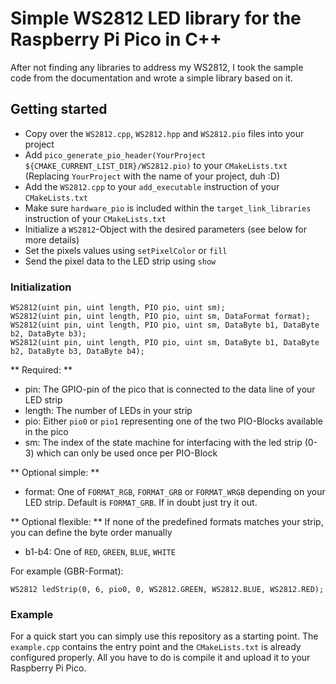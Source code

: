 # Simple WS2812 LED library for the Raspberry Pi Pico in C++

After not finding any libraries to address my WS2812, I took the sample code from the documentation and wrote a simple library based on it.

## Getting started

- Copy over the `WS2812.cpp`, `WS2812.hpp` and `WS2812.pio` files into your project
- Add `pico_generate_pio_header(YourProject ${CMAKE_CURRENT_LIST_DIR}/WS2812.pio)` to your `CMakeLists.txt` (Replacing `YourProject` with the name of your project, duh :D)
- Add the `WS2812.cpp` to your `add_executable` instruction of your `CMakeLists.txt`
- Make sure `hardware_pio` is included within the `target_link_libraries` instruction of your `CMakeLists.txt`
- Initialize a `WS2812`-Object with the desired parameters (see below for more details)
- Set the pixels values using `setPixelColor` or `fill`
- Send the pixel data to the LED strip using `show`

### Initialization

```
WS2812(uint pin, uint length, PIO pio, uint sm);
WS2812(uint pin, uint length, PIO pio, uint sm, DataFormat format);
WS2812(uint pin, uint length, PIO pio, uint sm, DataByte b1, DataByte b2, DataByte b3);
WS2812(uint pin, uint length, PIO pio, uint sm, DataByte b1, DataByte b2, DataByte b3, DataByte b4);
```

** Required: **
- pin: The GPIO-pin of the pico that is connected to the data line of your LED strip
- length: The number of LEDs in your strip
- pio: Either `pio0` or `pio1` representing one of the two PIO-Blocks available in the pico
- sm: The index of the state machine for interfacing with the led strip (0-3) which can only be used once per PIO-Block

** Optional simple: **
- format: One of `FORMAT_RGB`, `FORMAT_GRB` or `FORMAT_WRGB` depending on your LED strip. Default is `FORMAT_GRB`. If in doubt just try it out.

** Optional flexible: **
If none of the predefined formats matches your strip, you can define the byte order manually
- b1-b4: One of `RED`, `GREEN`, `BLUE`, `WHITE`

For example (GBR-Format):
```
WS2812 ledStrip(0, 6, pio0, 0, WS2812.GREEN, WS2812.BLUE, WS2812.RED);
```

### Example

For a quick start you can simply use this repository as a starting point. The `example.cpp` contains the entry point and the `CMakeLists.txt` is already configured properly. All you have to do is compile it and upload it to your Raspberry Pi Pico.
